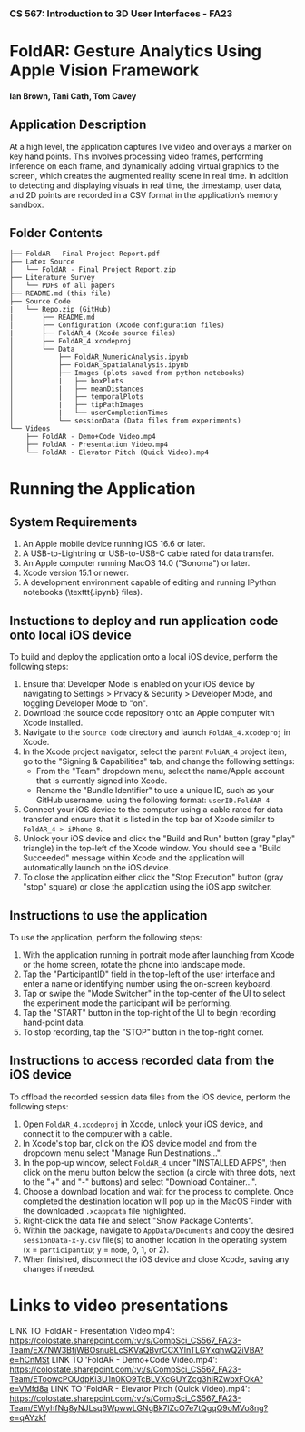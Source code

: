 ### CS 567: Introduction to 3D User Interfaces - FA23
# FoldAR: Gesture Analytics Using Apple Vision Framework
#### Ian Brown, Tani Cath, Tom Cavey

## Application Description
At a high level, the application captures live video and overlays a marker on key hand points. This involves processing video frames, performing inference on each frame, and dynamically adding virtual graphics to the screen, which creates the augmented reality scene in real time. In addition to detecting and displaying visuals in real time, the timestamp, user data, and 2D points are recorded in a CSV format in the application’s memory sandbox.

## Folder Contents
```
├── FoldAR - Final Project Report.pdf
├── Latex Source
│   └── FoldAR - Final Project Report.zip
├── Literature Survey
│   └── PDFs of all papers
├── README.md (this file)
├── Source Code
|   └── Repo.zip (GitHub)
|       ├── README.md
│       ├── Configuration (Xcode configuration files)
|       ├── FoldAR_4 (Xcode source files)
│       ├── FoldAR_4.xcodeproj
│       └── Data
│           ├── FoldAR_NumericAnalysis.ipynb
│           ├── FoldAR_SpatialAnalysis.ipynb
│           ├── Images (plots saved from python notebooks)
│           |   ├── boxPlots
│           |   ├── meanDistances
│           |   ├── temporalPlots
│           |   ├── tipPathImages
│           |   └── userCompletionTimes
│           └── sessionData (Data files from experiments)
└── Videos
    ├── FoldAR - Demo+Code Video.mp4
    ├── FoldAR - Presentation Video.mp4
    └── FoldAR - Elevator Pitch (Quick Video).mp4
```


# Running the Application

## System Requirements
1. An Apple mobile device running iOS 16.6 or later.
2. A USB-to-Lightning or USB-to-USB-C cable rated for data transfer.
3. An Apple computer running MacOS 14.0 ("Sonoma") or later.
4. Xcode version 15.1 or newer.
5. A development environment capable of editing and running IPython notebooks (\texttt{.ipynb} files).


## Instuctions to deploy and run application code onto local iOS device
To build and deploy the application onto a local iOS device, perform the following steps:
1. Ensure that Developer Mode is enabled on your iOS device by navigating to Settings > Privacy & Security > Developer Mode, and toggling Developer Mode to "on".
2. Download the source code repository onto an Apple computer with Xcode installed.
3. Navigate to the `Source Code` directory and launch `FoldAR_4.xcodeproj` in Xcode.
4. In the Xcode project navigator, select the parent `FoldAR_4` project item, go to the "Signing & Capabilities" tab, and change the following settings:
    - From the "Team" dropdown menu, select the name/Apple account that is currently signed into Xcode.
    - Rename the "Bundle Identifier" to use a unique ID, such as your GitHub username, using the following format: `userID.FoldAR-4`
5. Connect your iOS device to the computer using a cable rated for data transfer and ensure that it is listed in the top bar of Xcode similar to `FoldAR_4 > iPhone 8`.
6. Unlock your iOS device and click the "Build and Run" button (gray "play" triangle) in the top-left of the Xcode window. You should see a "Build Succeeded" message within Xcode and the application will automatically launch on the iOS device.
7. To close the application either click the "Stop Execution" button (gray "stop" square) or close the application using the iOS app switcher.

## Instructions to use the application
To use the application, perform the following steps:
1. With the application running in portrait mode after launching from Xcode or the home screen, rotate the phone into landscape mode.
2. Tap the "ParticipantID" field in the top-left of the user interface and enter a name or identifying number using the on-screen keyboard.
3. Tap or swipe the "Mode Switcher" in the top-center of the UI to select the experiment mode the participant will be performing.
4. Tap the "START" button in the top-right of the UI to begin recording hand-point data.
5. To stop recording, tap the "STOP" button in the top-right corner.

## Instructions to access recorded data from the iOS device
To offload the recorded session data files from the iOS device, perform the following steps:
1. Open `FoldAR_4.xcodeproj` in Xcode, unlock your iOS device, and connect it to the computer with a cable.
2. In Xcode's top bar, click on the iOS device model and from the dropdown menu select "Manage Run Destinations...".
3. In the pop-up window, select `FoldAR_4` under "INSTALLED APPS", then click on the menu button below the section (a circle with three dots, next to the "+" and "-" buttons) and select "Download Container...".
4. Choose a download location and wait for the process to complete. Once completed the destination location will pop up in the MacOS Finder with the downloaded `.xcappdata` file highlighted.
5. Right-click the data file and select "Show Package Contents".
6. Within the package, navigate to `AppData/Documents` and copy the desired `sessionData-x-y.csv` file(s) to another location in the operating system (`x` = `participantID`; `y` = `mode`, 0, 1, or 2).
7. When finished, disconnect the iOS device and close Xcode, saving any changes if needed.


# Links to video presentations
LINK TO 'FoldAR - Presentation Video.mp4': https://colostate.sharepoint.com/:v:/s/CompSci_CS567_FA23-Team/EX7NW3BfjWBOsnu8LcSKVaQBvrCCXYlnTLGYxqhwQ2iVBA?e=hCnMSt
LINK TO 'FoldAR - Demo+Code Video.mp4': https://colostate.sharepoint.com/:v:/s/CompSci_CS567_FA23-Team/EToowcPOUdpKi3U1n0KO9TcBLVXcGUYZcg3hIRZwbxFOkA?e=VMfd8a
LINK TO 'FoldAR - Elevator Pitch (Quick Video).mp4': https://colostate.sharepoint.com/:v:/s/CompSci_CS567_FA23-Team/EWyhfNg8yNJLsq6WpwwLGNgBk7lZcO7e7tQgqQ9oMVo8ng?e=qAYzkf

